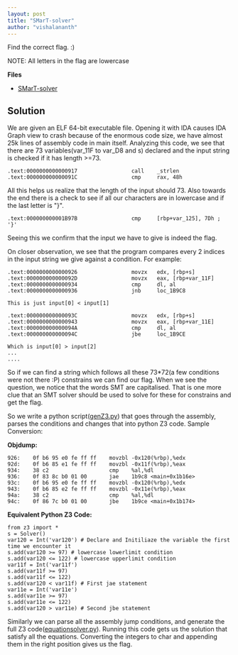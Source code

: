 ```yaml
---
layout: post
title: "SMarT-solver"
author: "vishalananth"
---
```


Find the correct flag. :)

NOTE: All letters in the flag are lowercase

**Files**
- [SMarT-solver]({{site.baseurl}}/assets/SMarT-solver/SMarT-solver)

## Solution

We are given an ELF 64-bit executable file. Opening it with IDA causes IDA Graph view to crash because of the enormous
code size, we have almost 25k lines of assembly code in  main itself. Analyzing this code, we see that there are
73 variables(var_11F to var_D8 and s) declared and the input string is checked if it has length >=73. 
```
.text:0000000000000917                 call    _strlen
.text:000000000000091C                 cmp     rax, 48h
```

All this helps us realize that the length of the input should 73. Also towards the end there is a check to see if all our characters are in lowercase
and if the last letter is "}".

```
.text:000000000001B97B                 cmp     [rbp+var_125], 7Dh ; '}'
```

Seeing this we confirm that the input we have to give is indeed the flag.

On closer observation, we see that the program compares every 2 indices in the input string we give against a condition.
For example:

```
.text:0000000000000926                 movzx   edx, [rbp+s]
.text:000000000000092D                 movzx   eax, [rbp+var_11F]
.text:0000000000000934                 cmp     dl, al
.text:0000000000000936                 jnb     loc_1B9C8

This is just input[0] < input[1]

.text:000000000000093C                 movzx   edx, [rbp+s]
.text:0000000000000943                 movzx   eax, [rbp+var_11E]
.text:000000000000094A                 cmp     dl, al
.text:000000000000094C                 jbe     loc_1B9CE

Which is input[0] > input[2]
...
....
```

So if we can find a string which follows all these 73*72(a few conditions were not there :P) constrains we can find our flag. When we see the question,
we notice that the words SMT are capitalised. That is one more clue that an SMT solver should be used to solve for these for constrains and get the flag.

So we write a python script([genZ3.py]({{site.baseurl}}/assets/SMarT-solver/genZ3.py)) that goes through the assembly, parses the conditions and changes that into python Z3 code.
Sample Conversion:

**Objdump:**
```
926:	0f b6 95 e0 fe ff ff 	movzbl -0x120(%rbp),%edx
92d:	0f b6 85 e1 fe ff ff 	movzbl -0x11f(%rbp),%eax
934:	38 c2                	cmp    %al,%dl
936:	0f 83 8c b0 01 00    	jae    1b9c8 <main+0x1b16e>
93c:	0f b6 95 e0 fe ff ff 	movzbl -0x120(%rbp),%edx
943:	0f b6 85 e2 fe ff ff 	movzbl -0x11e(%rbp),%eax
94a:	38 c2                	cmp    %al,%dl
94c:	0f 86 7c b0 01 00    	jbe    1b9ce <main+0x1b174>
```
**Equivalent Python Z3 Code:**
```
from z3 import *
s = Solver()
var120 = Int('var120') # Declare and Initiliaze the variable the first time we encounter it
s.add(var120 >= 97) # lowercase lowerlimit condition
s.add(var120 <= 122) # lowercase upperlimit condition
var11f = Int('var11f')
s.add(var11f >= 97)
s.add(var11f <= 122)
s.add(var120 < var11f) # First jae statement
var11e = Int('var11e')
s.add(var11e >= 97)
s.add(var11e <= 122)
s.add(var120 > var11e) # Second jbe statement
```

Similarly we can parse all the assembly jump conditions, and generate the full Z3 code([equationsolver.py]({{site.baseurl}}/assets/SMarT-solver/equationsolver.py)). Running this code gets us the solution that satisfy all the equations.
Converting the integers to char and appending them in the right position gives us the flag.

